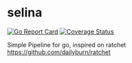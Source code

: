 # selina

[![Go Report Card](https://goreportcard.com/badge/github.com/licaonfee/selina)](https://goreportcard.com/report/github.com/licaonfee/selina) [![Coverage Status](https://coveralls.io/repos/github/licaonfee/selina/badge.svg?branch=develop)](https://coveralls.io/github/licaonfee/selina?branch=develop)

Simple Pipeline for go, inspired on ratchet <https://github.com/dailyburn/ratchet>
